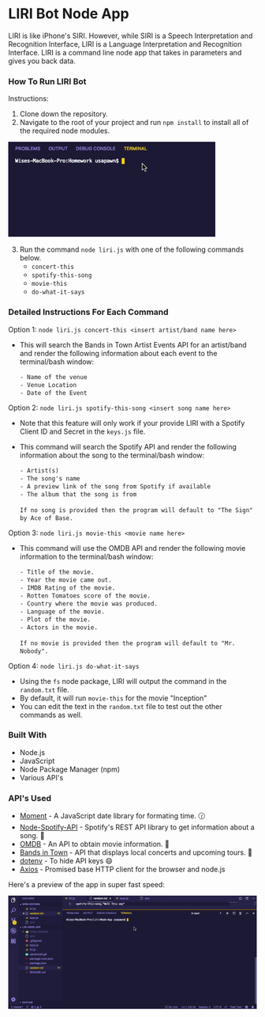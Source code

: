 # LIRI Bot Node App
LIRI is like iPhone's SIRI. However, while SIRI is a Speech Interpretation and Recognition Interface, LIRI is a Language Interpretation and Recognition Interface. LIRI is a command line node app that takes in parameters and gives you back data.

### How To Run LIRI Bot

Instructions:
1. Clone down the repository.
2. Navigate to the root of your project and run `npm install` to install all of the required node modules.

![](npminstall.gif "gif")

3. Run the command `node liri.js` with one of the following commands below.
    * `concert-this`
    * `spotify-this-song`
    * `movie-this`
    * `do-what-it-says`
    
### Detailed Instructions For Each Command
Option 1: `node liri.js concert-this <insert artist/band name here>`


* This will search the Bands in Town Artist Events API for an artist/band 
and render the following information about each event to the terminal/bash window:
    
    ```
    - Name of the venue
    - Venue Location
    - Date of the Event
    ```
    
Option 2: `node liri.js spotify-this-song <insert song name here>`

* Note that this feature will only work if your provide LIRI with a Spotify Client ID and Secret in the `keys.js` file.
* This command will search the Spotify API and render the following information about the song to the terminal/bash             window:
    
    ```
    - Artist(s)
    - The song's name
    - A preview link of the song from Spotify if available
    - The album that the song is from
    
    If no song is provided then the program will default to "The Sign" by Ace of Base.
    ```
    
Option 3: `node liri.js movie-this <movie name here>`

* This command will use the OMDB API and render the following movie information to the terminal/bash window:
    
    ```
    - Title of the movie.
    - Year the movie came out.
    - IMDB Rating of the movie.
    - Rotten Tomatoes score of the movie.
    - Country where the movie was produced.
    - Language of the movie.
    - Plot of the movie.
    - Actors in the movie.
    
    If no movie is provided then the program will default to "Mr. Nobody".
    ```
Option 4: `node liri.js do-what-it-says`

* Using the `fs` node package, LIRI will output the command in the `random.txt` file.
* By default, it will run `movie-this` for the movie "Inception"
* You can edit the text in the `random.txt` file to test out the other commands as well.

### Built With
* Node.js
* JavaScript
* Node Package Manager (npm)
* Various API's

### API's Used
* [Moment](http://momentjs.com/) - A JavaScript date library for formating time. :clock130:
* [Node-Spotify-API](https://www.npmjs.com/package/node-spotify-api) - Spotify's REST API library to get information about a song. :musical_note:
* [OMDB](http://www.omdbapi.com/) - An API to obtain movie information. :movie_camera:
* [Bands in Town](http://www.artists.bandsintown.com/bandsintown-api) - API that displays local concerts and upcoming tours. :guitar:
* [dotenv](https://www.npmjs.com/package/dotenv) - To hide API keys :smile:
* [Axios](https://www.npmjs.com/package/axios) - Promised base HTTP client for the browser and node.js

Here's a preview of the app in super fast speed:

![](lirigif.gif "gif")
